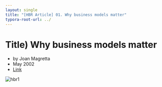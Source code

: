 ```yaml
---
layout: single
title: "[HBR Article] 01. Why business models matter"
typora-root-url: ../
---
```


# Title) Why business models matter
- by Joan Magretta
- May 2002
- [Link](https://hbr.org/2002/05/why-business-models-matter)



![hbr1](/images/2025-04-11-hbr1/hbr1-1744374105329-2.jpg)



